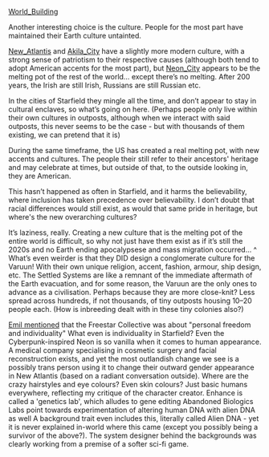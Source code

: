 [World_Building](World_Building.md)

Another interesting choice is the culture. People for the most part have maintained their Earth culture untainted. 

[New_Atlantis](New_Atlantis.md) and [Akila_City](Akila_City.md) have a slightly more modern culture, with a strong sense of patriotism to their respective causes (although both tend to adopt American accents for the most part), but [Neon_City](Neon_City.md) appears to be the melting pot of the rest of the world… except there’s no melting. After 200 years, the Irish are still Irish, Russians are still Russian etc.

In the cities of Starfield they mingle all the time, and don’t appear to stay in cultural enclaves, so what’s going on here. (Perhaps people only live within their own cultures in outposts, although when we interact with said outposts, this never seems to be the case - but with thousands of them existing, we can pretend that it is)

During the same timeframe, the US has created a real melting pot, with new accents and cultures. 
The people their still refer to their ancestors' heritage and may celebrate at times, but outside of that, to the outside looking in, they are American. 

This hasn’t happened as often in Starfield, and it harms the believability, where inclusion has taken precedence over believability. I don’t doubt that racial differences would still exist, as would that same pride in heritage, but where's the new overarching cultures? 

It’s laziness, really. Creating a new culture that is the melting pot of the entire world is difficult, so why not just have them exist as if it’s still the 2020s and no Earth ending apocalypsese and mass migration occurred…
	^ What’s even weirder is that they DID design a conglomerate culture for the Varuun! With their own unique religion, accent, fashion, armour, ship design, etc.
			The Settled Systems are like a remnant of the immediate aftermath of the Earth evacuation, and for some reason, the Varuun are the only ones to advance as a civilisation. 
				Perhaps because they are more close-knit? Less spread across hundreds, if not thousands, of tiny outposts housing 10–20 people each. (How is inbreeding dealt with in these tiny colonies also?)

[Emil mentioned](Akila_City.md) that the Freestar Collective was about "personal freedom and individuality"
	What even is individuality in Starfield? Even the Cyberpunk-inspired Neon is so vanilla when it comes to human appearance. A medical company specialising in cosmetic surgery and facial reconstruction exists, and yet the most outlandish change we see is a possibly trans person using it to change their outward gender appearance in New Atlantis (based on a radiant conversation outside).
		Where are the crazy hairstyles and eye colours? Even skin colours? Just basic humans everywhere, reflecting my critique of the character creator.
			Enhance is called a 'genetics lab', which alludes to gene editing
				Abandoned Biologics Labs point towards experimentation of altering human DNA with alien DNA as well
					A background trait even includes this, literally called Alien DNA - yet it is never explained in-world where this came (except you possibly being a survivor of the above?).
						The system designer behind the backgrounds was clearly working from a premise of a softer sci-fi game.
